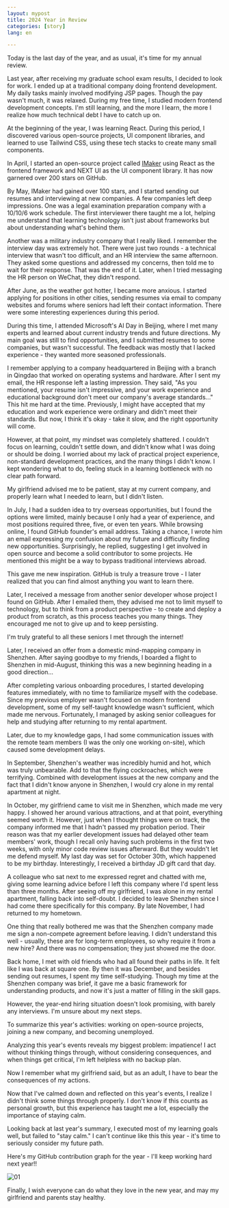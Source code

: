 ```yaml
---
layout: mypost
title: 2024 Year in Review
categories: [story]
lang: en

---
```


Today is the last day of the year, and as usual, it's time for my annual review.

Last year, after receiving my graduate school exam results, I decided to look for work. I ended up at a traditional company doing frontend development. My daily tasks mainly involved modifying JSP pages. Though the pay wasn't much, it was relaxed. During my free time, I studied modern frontend development concepts. I'm still learning, and the more I learn, the more I realize how much technical debt I have to catch up on.

At the beginning of the year, I was learning React. During this period, I discovered various open-source projects, UI component libraries, and learned to use Tailwind CSS, using these tech stacks to create many small components.

In April, I started an open-source project called [IMaker](https://github.com/slince-zero/IMaker) using React as the frontend framework and NEXT UI as the UI component library. It has now garnered over 200 stars on GitHub.


By May, IMaker had gained over 100 stars, and I started sending out resumes and interviewing at new companies. A few companies left deep impressions. One was a legal examination preparation company with a 10/10/6 work schedule. The first interviewer there taught me a lot, helping me understand that learning technology isn't just about frameworks but about understanding what's behind them.

Another was a military industry company that I really liked. I remember the interview day was extremely hot. There were just two rounds - a technical interview that wasn't too difficult, and an HR interview the same afternoon. They asked some questions and addressed my concerns, then told me to wait for their response. That was the end of it. Later, when I tried messaging the HR person on WeChat, they didn't respond.

After June, as the weather got hotter, I became more anxious. I started applying for positions in other cities, sending resumes via email to company websites and forums where seniors had left their contact information. There were some interesting experiences during this period.

During this time, I attended Microsoft's AI Day in Beijing, where I met many experts and learned about current industry trends and future directions. My main goal was still to find opportunities, and I submitted resumes to some companies, but wasn't successful. The feedback was mostly that I lacked experience - they wanted more seasoned professionals.

I remember applying to a company headquartered in Beijing with a branch in Qingdao that worked on operating systems and hardware. After I sent my email, the HR response left a lasting impression. They said, "As you mentioned, your resume isn't impressive, and your work experience and educational background don't meet our company's average standards..." This hit me hard at the time. Previously, I might have accepted that my education and work experience were ordinary and didn't meet their standards. But now, I think it's okay - take it slow, and the right opportunity will come.

However, at that point, my mindset was completely shattered. I couldn't focus on learning, couldn't settle down, and didn't know what I was doing or should be doing. I worried about my lack of practical project experience, non-standard development practices, and the many things I didn't know. I kept wondering what to do, feeling stuck in a learning bottleneck with no clear path forward.

My girlfriend advised me to be patient, stay at my current company, and properly learn what I needed to learn, but I didn't listen.

In July, I had a sudden idea to try overseas opportunities, but I found the options were limited, mainly because I only had a year of experience, and most positions required three, five, or even ten years. While browsing online, I found GitHub founder's email address. Taking a chance, I wrote him an email expressing my confusion about my future and difficulty finding new opportunities. Surprisingly, he replied, suggesting I get involved in open source and become a solid contributor to some projects. He mentioned this might be a way to bypass traditional interviews abroad.

This gave me new inspiration. GitHub is truly a treasure trove - I later realized that you can find almost anything you want to learn there.

Later, I received a message from another senior developer whose project I found on GitHub. After I emailed them, they advised me not to limit myself to technology, but to think from a product perspective - to create and deploy a product from scratch, as this process teaches you many things. They encouraged me not to give up and to keep persisting.

I'm truly grateful to all these seniors I met through the internet!

Later, I received an offer from a domestic mind-mapping company in Shenzhen. After saying goodbye to my friends, I boarded a flight to Shenzhen in mid-August, thinking this was a new beginning heading in a good direction...

After completing various onboarding procedures, I started developing features immediately, with no time to familiarize myself with the codebase. Since my previous employer wasn't focused on modern frontend development, some of my self-taught knowledge wasn't sufficient, which made me nervous. Fortunately, I managed by asking senior colleagues for help and studying after returning to my rental apartment.

Later, due to my knowledge gaps, I had some communication issues with the remote team members (I was the only one working on-site), which caused some development delays.

In September, Shenzhen's weather was incredibly humid and hot, which was truly unbearable. Add to that the flying cockroaches, which were terrifying. Combined with development issues at the new company and the fact that I didn't know anyone in Shenzhen, I would cry alone in my rental apartment at night.

In October, my girlfriend came to visit me in Shenzhen, which made me very happy. I showed her around various attractions, and at that point, everything seemed worth it. However, just when I thought things were on track, the company informed me that I hadn't passed my probation period. Their reason was that my earlier development issues had delayed other team members' work, though I recall only having such problems in the first two weeks, with only minor code review issues afterward. But they wouldn't let me defend myself. My last day was set for October 30th, which happened to be my birthday. Interestingly, I received a birthday JD gift card that day.

A colleague who sat next to me expressed regret and chatted with me, giving some learning advice before I left this company where I'd spent less than three months. After seeing off my girlfriend, I was alone in my rental apartment, falling back into self-doubt. I decided to leave Shenzhen since I had come there specifically for this company. By late November, I had returned to my hometown.

One thing that really bothered me was that the Shenzhen company made me sign a non-compete agreement before leaving. I didn't understand this well - usually, these are for long-term employees, so why require it from a new hire? And there was no compensation; they just showed me the door.

Back home, I met with old friends who had all found their paths in life. It felt like I was back at square one. By then it was December, and besides sending out resumes, I spent my time self-studying. Though my time at the Shenzhen company was brief, it gave me a basic framework for understanding products, and now it's just a matter of filling in the skill gaps.

However, the year-end hiring situation doesn't look promising, with barely any interviews. I'm unsure about my next steps.

To summarize this year's activities: working on open-source projects, joining a new company, and becoming unemployed.

Analyzing this year's events reveals my biggest problem: impatience! I act without thinking things through, without considering consequences, and when things get critical, I'm left helpless with no backup plan.

Now I remember what my girlfriend said, but as an adult, I have to bear the consequences of my actions.

Now that I've calmed down and reflected on this year's events, I realize I didn't think some things through properly. I don't know if this counts as personal growth, but this experience has taught me a lot, especially the importance of staying calm.

Looking back at last year's summary, I executed most of my learning goals well, but failed to "stay calm." I can't continue like this this year - it's time to seriously consider my future path.

Here's my GitHub contribution graph for the year - I'll keep working hard next year!!

![01](01.png)

Finally, I wish everyone can do what they love in the new year, and may my girlfriend and parents stay healthy.